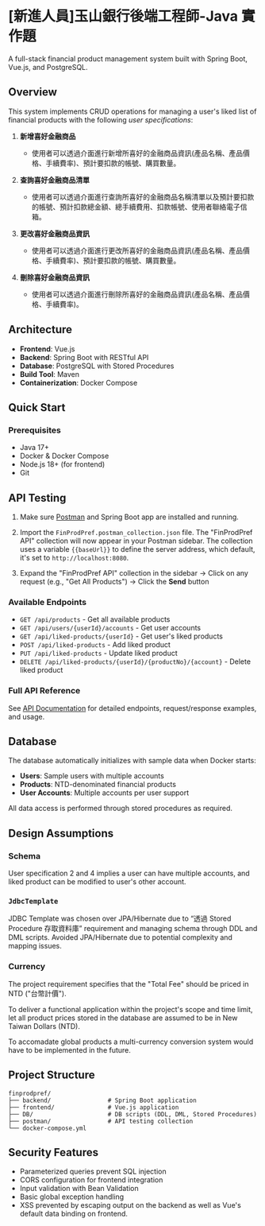# \[新進人員]玉山銀行後端工程師-Java 實作題

A full-stack financial product management system built with Spring Boot, Vue.js, and PostgreSQL.

## Overview

This system implements CRUD operations for managing a user's liked list of financial products with the following *user specifications*:

1. **新增喜好金融商品** 
    - 使用者可以透過介面進行新增所喜好的金融商品資訊(產品名稱、產品價格、手續費率)、預計要扣款的帳號、購買數量。

2. **查詢喜好金融商品清單** 
    - 使用者可以透過介面進行查詢所喜好的金融商品名稱清單以及預計要扣款的帳號、預計扣款總金額、總手續費用、扣款帳號、使用者聯絡電子信箱。

3. **更改喜好金融商品資訊**
    - 使用者可以透過介面進行更改所喜好的金融商品資訊(產品名稱、產品價格、手續費率)、預計要扣款的帳號、購買數量。

4. **刪除喜好金融商品資訊**
    - 使用者可以透過介面進行刪除所喜好的金融商品資訊(產品名稱、產品價格、手續費率)。

## Architecture

- **Frontend**: Vue.js
- **Backend**: Spring Boot with RESTful API
- **Database**: PostgreSQL with Stored Procedures
- **Build Tool**: Maven
- **Containerization**: Docker Compose

## Quick Start

### Prerequisites
- Java 17+
- Docker & Docker Compose
- Node.js 18+ (for frontend)
- Git

## API Testing

1. Make sure [Postman](https://www.postman.com/downloads/) and Spring Boot app are installed and running.

2. Import the `FinProdPref.postman_collection.json` file. The "FinProdPref API" collection will now appear in your Postman sidebar. The collection uses a variable `{{baseUrl}}` to define the server address, which default, it's set to `http://localhost:8080`.

3. Expand the "FinProdPref API" collection in the sidebar &rarr; Click on any request (e.g., "Get All Products") &rarr; Click the **Send** button

### Available Endpoints
- `GET /api/products` - Get all available products
- `GET /api/users/{userId}/accounts` - Get user accounts
- `GET /api/liked-products/{userId}` - Get user's liked products
- `POST /api/liked-products` - Add liked product
- `PUT /api/liked-products` - Update liked product
- `DELETE /api/liked-products/{userId}/{productNo}/{account}` - Delete liked product

### Full API Reference
See [API Documentation](backend/API.md) for detailed endpoints, request/response examples, and usage.


## Database

The database automatically initializes with sample data when Docker starts:
- **Users**: Sample users with multiple accounts
- **Products**: NTD-denominated financial products
- **User Accounts**: Multiple accounts per user support

All data access is performed through stored procedures as required.

## Design Assumptions

### Schema

User specification 2 and 4 implies a user can have multiple accounts, and liked product can be modified to user's other account.

### `JdbcTemplate`

JDBC Template was chosen over JPA/Hibernate due to “透過 Stored Procedure 存取資料庫” requirement and managing schema through DDL and DML scripts. Avoided JPA/Hibernate due to potential complexity and mapping issues.

### Currency

The project requirement specifies that the "Total Fee" should be priced in NTD ("台幣計價").

To deliver a functional application within the project's scope and time limit, let all product prices stored in the database are assumed to be in New Taiwan Dollars (NTD).

To accomadate global products a multi-currency conversion system would have to be implemented in the future.

## Project Structure

```
finprodpref/
├── backend/                # Spring Boot application
├── frontend/               # Vue.js application
├── DB/                     # DB scripts (DDL, DML, Stored Procedures)
├── postman/                # API testing collection
└── docker-compose.yml      
```

## Security Features

- Parameterized queries prevent SQL injection
- CORS configuration for frontend integration
- Input validation with Bean Validation
- Basic global exception handling
- XSS prevented by escaping output on the backend as well as Vue's default data binding on frontend.
